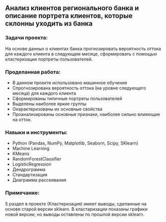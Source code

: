 ## Анализ клиентов регионального банка и описание портрета клиентов, которые склонны уходить из банка

### Задачи проекта:
На основе данных о клиентах банка прогнозировать вероятность оттока для каждого клиента в следующем месяце, сформировать с помощью кластеризации портреты пользователей.

### Проделанная работа:

- В данном проекте использовано машинное обучение
- Спрогнозирована вероятность оттока (на уровне следующего месяца) для каждого клиента
- Сформированы типичные портреты пользователей
- Выделены наиболее яркие группы
- Охарактеризованы их основные свойства
- Проанализированы основные признаки, наиболее сильно влияющие на отток.

### Навыки и инструменты:

- Python (Pandas, NumPy, Matplotlib, Seaborn, Scipy, SKlearn)
- Machine Learning
- KMeans
- RandomForestClassifier
- LogisticRegression
- Дендрограмма
- Стандартизация
- Диаграмма рассеивания

### Примечание:
5 раздел в проекте (Кластеризация) имеет выводы, сделанные на основе старой версии sklearn. 
В кластаризации показаны графики новой версии, но выводы оставлены по прошлой версии sklearn. 
